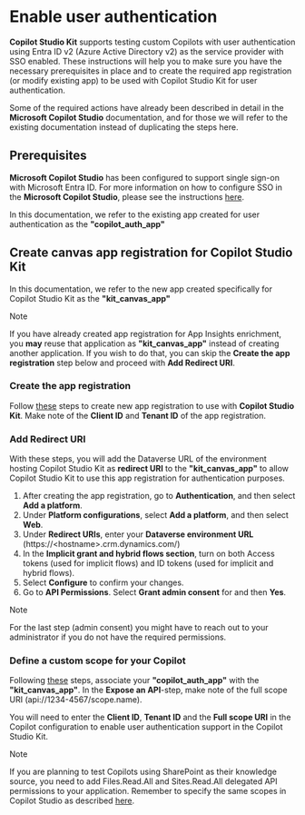 # Enable user authentication

**Copilot Studio Kit** supports testing custom Copilots with user authentication using Entra ID v2 (Azure Active Directory v2) as the service provider with SSO enabled. These instructions will help you to make sure you have the necessary prerequisites in place and to create the required app registration (or modify existing app) to be used with Copilot Studio Kit for user authentication. 

Some of the required actions have already been described in detail in the **Microsoft Copilot Studio** documentation, and for those we will refer to the existing documentation instead of duplicating the steps here.

## Prerequisites
**Microsoft Copilot Studio** has been configured to support single sign-on with Microsoft Entra ID. For more information on how to configure SSO in the **Microsoft Copilot Studio**, please see the instructions [here](https://learn.microsoft.com/microsoft-copilot-studio/configure-sso).

In this documentation, we refer to the existing app created for user authentication as the **"copilot_auth_app"** 

## Create canvas app registration for Copilot Studio Kit
In this documentation, we refer to the new app created specifically for Copilot Studio Kit as the **"kit_canvas_app"** 

> [!NOTE]  
> If you have already created app registration for App Insights enrichment, you **may** reuse that application as **"kit_canvas_app"** instead of creating another application. If you wish to do that, you can skip the **Create the app registration** step below and proceed with **Add Redirect URI**. 

### Create the app registration
Follow [these](https://learn.microsoft.com/en-us/microsoft-copilot-studio/configuration-authentication-azure-ad#create-an-app-registration) steps to create new app registration to use with **Copilot Studio Kit**. Make note of the **Client ID** and **Tenant ID** of the app registration.

### Add Redirect URI
With these steps, you will add the Dataverse URL of the environment hosting Copilot Studio Kit as **redirect URI** to the **"kit_canvas_app"** to allow Copilot Studio Kit to use this app registration for authentication purposes.
1. After creating the app registration, go to **Authentication**, and then select **Add a platform**.
1. Under **Platform configurations**, select **Add a platform**, and then select **Web**.
1. Under **Redirect URIs**, enter your **Dataverse environment URL** (https://\<hostname>\.crm.dynamics.com/)
1. In the **Implicit grant and hybrid flows section**, turn on both Access tokens (used for implicit flows) and ID tokens (used for implicit and hybrid flows).
1. Select **Configure** to confirm your changes.
1. Go to **API Permissions**. Select **Grant admin consent** for <your tenant name> and then **Yes**.
> [!NOTE]
> For the last step (admin consent) you might have to reach out to your administrator if you do not have the required permissions.

### Define a custom scope for your Copilot
Following [these](https://learn.microsoft.com/en-us/microsoft-copilot-studio/configure-sso?tabs=classic#define-a-custom-scope-for-your-copilot) steps, associate your **"copilot_auth_app"** with the **"kit_canvas_app"**. In the **Expose an API**-step, make note of the full scope URI (api://1234-4567/scope.name).

You will need to enter the **Client ID**, **Tenant ID** and the **Full scope URI** in the Copilot configuration to enable user authentication support in the Copilot Studio Kit.

> [!NOTE]  
> If you are planning to test Copilots using SharePoint as their knowledge source, you need to add Files.Read.All and Sites.Read.All delegated API permissions to your application. Remember to specify the same scopes in Copilot Studio as described [here](https://learn.microsoft.com/microsoft-copilot-studio/nlu-generative-answers-sharepoint-onedrive#advanced-authentication-scenarios).
